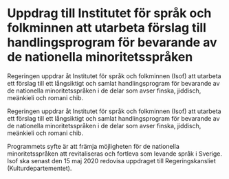 # Uppdrag till Institutet för språk och folkminnen att utarbeta förslag till handlingsprogram för bevarande av de nationella minoritetsspråken

Regeringen uppdrar åt Institutet för språk och folkminnen (Isof) att utarbeta ett förslag till ett långsiktigt och samlat handlingsprogram för bevarande av de nationella minoritetsspråken i de delar som avser finska, jiddisch, meänkieli och romani chib.

Regeringen uppdrar åt Institutet för språk och folkminnen (Isof) att utarbeta ett förslag till ett långsiktigt och samlat handlingsprogram för bevarande av de nationella minoritetsspråken i de delar som avser finska, jiddisch, meänkieli och romani chib.

Programmets syfte är att främja möjligheten för de nationella minoritetsspråken att revitaliseras och fortleva som levande språk i Sverige. Isof ska senast den 15 maj 2020 redovisa uppdraget till Regeringskansliet (Kulturdepartementet).
